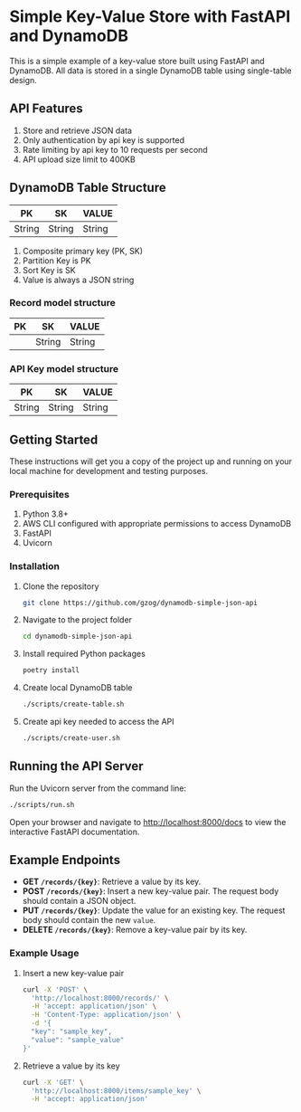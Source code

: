 # Simple Key-Value Store with FastAPI and DynamoDB

This is a simple example of a key-value store built using FastAPI and DynamoDB. All data is stored in a single DynamoDB table using single-table design.

## API Features
1. Store and retrieve JSON data
2. Only authentication by api key is supported
3. Rate limiting by api key to 10 requests per second
4. API upload size limit to 400KB

## DynamoDB Table Structure
|PK|SK|VALUE|
|---|---|---|
|String|String|String|

1. Composite primary key (PK, SK)
2. Partition Key is PK
3. Sort Key is SK
4. Value is always a JSON string

### Record model structure
|PK|SK|VALUE|
|---|---|---|
||String|String|

### API Key model structure
|PK|SK|VALUE|
|---|---|---|
|String|String|String|

## Getting Started

These instructions will get you a copy of the project up and running on your local machine for development and testing purposes.

### Prerequisites

1. Python 3.8+
2. AWS CLI configured with appropriate permissions to access DynamoDB
3. FastAPI
4. Uvicorn

### Installation

1. Clone the repository
    ```bash
    git clone https://github.com/gzog/dynamodb-simple-json-api
    ```

2. Navigate to the project folder
    ```bash
    cd dynamodb-simple-json-api
    ```

3. Install required Python packages
    ```bash
    poetry install
    ```

4. Create local DynamoDB table
    ```bash
    ./scripts/create-table.sh
    ```
    
5. Create api key needed to access the API
    ```bash
    ./scripts/create-user.sh
    ```

## Running the API Server

Run the Uvicorn server from the command line:

```bash
./scripts/run.sh
```

Open your browser and navigate to [http://localhost:8000/docs](http://localhost:8000/docs) to view the interactive FastAPI documentation.

## Example Endpoints

- **GET `/records/{key}`**: Retrieve a value by its key.
- **POST `/records/{key}`**: Insert a new key-value pair. The request body should contain a JSON object.
- **PUT `/records/{key}`**: Update the value for an existing key. The request body should contain the new `value`.
- **DELETE `/records/{key}`**: Remove a key-value pair by its key.

### Example Usage

1. Insert a new key-value pair
    ```bash
    curl -X 'POST' \
      'http://localhost:8000/records/' \
      -H 'accept: application/json' \
      -H 'Content-Type: application/json' \
      -d '{
      "key": "sample_key",
      "value": "sample_value"
    }'
    ```

2. Retrieve a value by its key
    ```bash
    curl -X 'GET' \
      'http://localhost:8000/items/sample_key' \
      -H 'accept: application/json'
    ```
